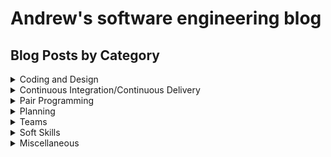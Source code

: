 # Andrew's software engineering blog

## Blog Posts by Category

<details>
  <summary>Coding and Design</summary>
<ul>
  <li><a href="https://amcneil36.github.io/blogs/when-is-it-appropriate-to-refactor-previously-existing-code">When is it appropriate to refactor previously existing code?</a></li>
  <li><a href="https://amcneil36.github.io/blogs/how-much-up-upfront-design-should-be-done-before-coding">How much upfront design should be done before coding?</a></li>
  <li><a href="https://amcneil36.github.io/blogs/to-what-extent-should-we-consider-future-potential-use-cases-when-doing-design">To what extent should we consider future potential use cases when doing design?</a></li>
  <li><a href="https://amcneil36.github.io/blogs/object-graph-construction-recommendations">Object Graph Construction Recommendations</a></li>
  <li><a href="https://amcneil36.github.io/blogs/test-driven-development-recommendations">Test-Driven-Development Recommendations</a></li>
  <li><a href="https://amcneil36.github.io/blogs/code-documentation-recommendations">Code Documentation Recommendations</a></li>
  <li><a href="https://amcneil36.github.io/blogs/additional-coding-recommendations">Additional Coding Recommendations</a></li>
</ul>
</details>

<details>
  <summary>Continuous Integration/Continuous Delivery</summary>
<ul>
  <li><a href="https://amcneil36.github.io/blogs/version-control-branching-strategy-recommendations">Version Control Branching Strategy Recommendations</a></li>
  <li><a href="https://amcneil36.github.io/blogs/local-and-ci-server-build-recommendations">Local and Ci-Server Build Recommendations</a></li>
  <li><a href="https://amcneil36.github.io/blogs/monorepos">Monorepos</a></li>
</ul>
</details>

<details>
  <summary>Pair Programming</summary>
<ul>
  <li><a href="https://amcneil36.github.io/blogs/pair-programming-is-it-worth-it">Pair Programming: is it worth it?</a></li>
  <li><a href="https://amcneil36.github.io/blogs/maximizing-the-return-on-investment-of-pair-programming">Maximizing the return on investment of pair programming</a></li>
</ul>
</details>

<details>
  <summary>Planning</summary>
<ul>
  <li><a href="https://amcneil36.github.io/blogs/horizontal-vs-vertical-slicing">Horizontal vs Vertical Slicing</a></li>
  <li><a href="https://amcneil36.github.io/blogs/prioritization">Prioritization</a></li>
  <li><a href="https://amcneil36.github.io/blogs/release-planning">Release Planning</a></li>
  <li><a href="https://amcneil36.github.io/blogs/sprint-planning">Sprint Planning</a></li>
</ul>
</details>

<details>
  <summary>Teams</summary>  
<ul>
  <li><a href="https://amcneil36.github.io/blogs/feature-teams-vs-component-teams-which-one-is-better">Feature teams vs component teams-which one is better?</a></li>
  <li><a href="https://amcneil36.github.io/blogs/when-should-a-component-team-be-used">When should a component team be used?</a></li>
  <li><a href="https://amcneil36.github.io/blogs/to-what-extent-should-team-members-generalize-or-specialize">To what extent should team members generalize or specialize?</a></li>  
</ul>
</details>

<details>
  <summary>Soft Skills</summary>  
<ul>
  <li><a href="https://amcneil36.github.io/blogs/professionalism">Professionalism</a></li>
  <li><a href="https://amcneil36.github.io/blogs/social-skills">Social Skills</a></li>
  <li><a href="https://amcneil36.github.io/blogs/how-to-prepare-for-and-give-presentations">How to prepare for and give presentations</a></li>
</ul>
</details>

<details>
  <summary>Miscellaneous</summary>  
<ul>
  <li><a href="https://amcneil36.github.io/blogs/defect-management-recommendations">Defect Management Recommendations</a></li>
  <li><a href="https://amcneil36.github.io/blogs/technical-debt-recommendations">Technical Debt Recommendations</a></li>
  <li><a href="https://amcneil36.github.io/blogs/scrum-vs-kanban-when-to-use-which">Scrum vs Kanban: When to use which?</a></li>
  <li><a href="https://amcneil36.github.io/blogs/additional-scrum-recommendations">Additional Scrum Recommendations</a></li>
  <li><a href="https://amcneil36.github.io/blogs/completed-reading-list-and-recommended-readings">Completed Reading List and Recommended Readings</a></li>
</ul>
</details>
